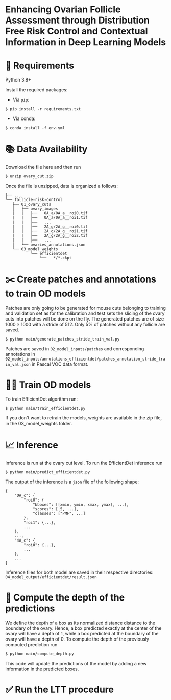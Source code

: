 Enhancing Ovarian Follicle Assessment through Distribution Free Risk Control and Contextual Information in Deep Learning Models
====================================================

🔗 Requirements
===============
Python 3.8+ 


Install the required packages:
- Via `pip`:

```
$ pip install -r requirements.txt
```

- Via conda:
```
$ conda install -f env.yml
```

📚 Data Availability
===============

Download the file here and then run 

```
$ unzip ovary_cut.zip
```

Once the file is unzipped, data is organized a follows:


    ├── ...
    └── follicle-risk-control
       ├── 01_ovary_cuts                    
       │   ├── ovary_images
       |   |   ├──   0A_a/0A_a__roi0.tif
       |   |   ├──   0A_a/0A_a__roi1.tif
       |   |   ├──   ...
       |   |   ├──   2A_g/2A_g__roi0.tif
       |   |   ├──   2A_g/2A_g__roi1.tif
       |   |   ├──   2A_g/2A_g__roi2.tif
       |   |   ├──   ...
       │   └── ovaries_annotations.json    
       └── 03_model_weights
               └── efficientdet
                   └──   */*.ckpt

✂️ Create patches and annotations to train OD models
===============
Patches are only going to be generated for mouse cuts belonging to training and validation set as for the calibration and test sets the slicing of the ovary cuts into patches will be done on the fly. The generated patches are of size $1000 \times 1000$ with a stride of $512$. Only 5% of patches without any follicle are saved.

```
$ python main/generate_patches_stride_train_val.py
```

Patches are saved in `02_model_inputs/patches` and corresponding annotations in `02_model_inputs/annotations_efficientdet/patches_annotation_stride_train_val.json` in Pascal VOC data format.

🏋️‍♀️ Train OD models
===============

To train EfficientDet algorithm run:

```
$ python main/train_efficientdet.py
```

If you don't want to retrain the models, weights are available in the zip file, in the 03_model_weights folder.


📈 Inference
===============
Inference is run at the ovary cut level. To run the EfficientDet inference run

```
$ python main/predict_efficientdet.py
```

The output of the inference is a `json` file of the following shape:

```
{
    "OA_c": {
        "roi0": {
            "bboxes": [[xmin, ymin, xmax, ymax], ...],
            "scores": [.5, ...],
            "classes": ["PMF", ...]
        },
        "roi1": {...},
        ...
    },
    ...,
    "4A_c": {
        "roi0": {...},
        ...
    },
    ...
}
```

Inference files for both model are saved in their respective directories: `04_model_output/efficientdet/result.json`

📏 Compute the depth of the predictions
===============
We define the depth of a box as its normalized distance distance to the boundary of the ovary. Hence, a box predicted exactly at the center of the ovary will have a depth of 1, while a box predicted at the boundary of the ovary will have a depth of 0. To compute the depth of the previously computed prediction run

```
$ python main/compute_depth.py
```

This code will update the predictions of the model by adding a new information in the predicted boxes.


✅ Run the LTT procedure
===============

